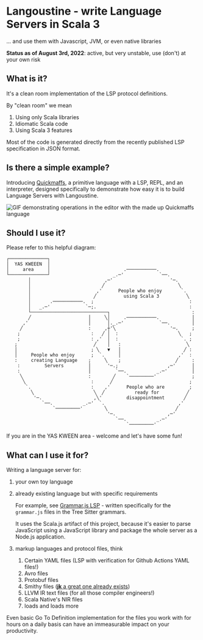 # Langoustine - write Language Servers in Scala 3

... and use them with Javascript, JVM, or even native libraries

**Status as of August 3rd, 2022**: active, but very unstable, use (don't) at your own risk

## What is it? 

It's a clean room implementation of the LSP protocol definitions.

By "clean room" we mean

1. Using only Scala libraries 
2. Idiomatic Scala code
3. Using Scala 3 features

Most of the code is generated directly from the recently published LSP specification in JSON format.

## Is there a simple example?

Introducing [Quickmaffs](https://github.com/neandertech/quickmaffs), a primitive language with a LSP, REPL, and an interpreter, designed specifically
to demonstrate how easy it is to build Language Servers with Langoustine.

![GIF demonstrating operations in the editor with the made up Quickmaffs language](https://raw.githubusercontent.com/neandertech/quickmaffs/main/docs/lsp.gif)

## Should I use it?

Please refer to this helpful diagram:

```text 
┌──────────────┐                                                     
│  YAS KWEEEN  │                                                     
│     area     │                           .───────────.             
└──────────────┘                       _.─'             `──.         
        │                           ,─'                     '─.      
        │                          ╱                           ╲     
        │                        ,'      People who enjoy       `.   
        │                       ╱          using Scala 3          ╲  
        │       .───────────.  ;                                   : 
        │   _.─'             `─;.                                  : 
        └────────────────────────────┐                              :
        ╱                     │     ╲│     .───────────.            │
      ,'                      │      │._.─'             `──.        │
     ╱                        :     ,┼'╲                    '─.     ;
    ;                          :   ╱ │  :                      ╲   ; 
    ;                          : ,'  │  :                       `. ; 
   ;                            ╱    │   :                        ╲  
   │                           ; ╲   ▼   │                       ╱ : 
   │     People who enjoy      ;  `.     │                     ,'  : 
   :     creating Language    ;     ╲    ;                    ╱     :
    :         Servers         │      '─.;                  ,─'      │
    :                         │         `──.           _.─'         │
     ╲                        :        ╱    `─────────'             ;
      ╲                        :      ╱                            ; 
       `.                      :    ,'      People who are         ; 
         ╲                      ╲  ╱           ready for          ╱  
          '─.                   ,╲'         disappointment       ╱   
             `──.           _.─'  `.                           ,'    
                 `─────────'        ╲                         ╱      
                                     '─.                   ,─'       
                                        `──.           _.─'          
                                            `─────────'              
```

If you are in the YAS KWEEN area - welcome and let's have some fun!

## What can I use it for? 

Writing a language server for:

1.  your own toy language
   
2.  already existing language but with specific requirements
    
    For example, see [Grammar.js LSP](https://github.com/keynmol/grammar-js-lsp) - written specifically 
    for the `grammar.js` files in the Tree Sitter grammars.

    It uses the Scala.js artifact of this project, because it's easier to parse JavaScript using a 
    JavaScript library and package the whole server as a Node.js application.

3. markup languages and protocol files, think
   1. Certain YAML files (LSP with verification for Github Actions YAML files!)
   2. Avro files
   3. Protobuf files
   4. Smithy files ([**jk** a great one already exists](https://github.com/disneystreaming/smithy-language-server))
   5. LLVM IR text files (for all those compiler engineers!)
   6. Scala Native's NIR files
   7. loads and loads more
   
Even basic Go To Definition implementation for the files you work with for hours on a daily basis can have 
an immeasurable impact on your productivity.

